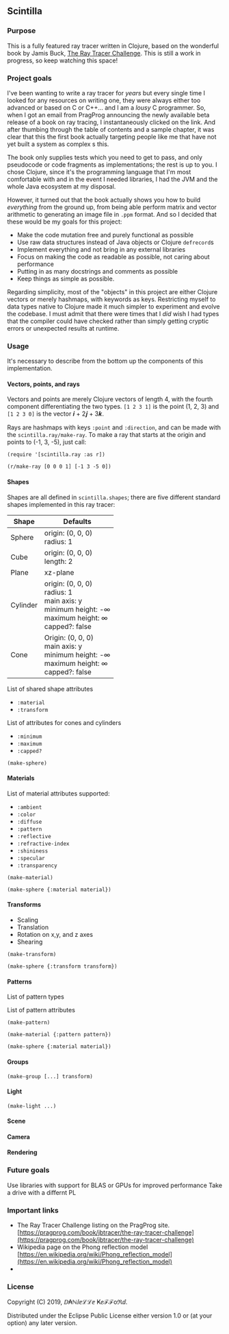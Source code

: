 ## Scintilla

### Purpose

This is a fully featured ray tracer written in Clojure, based on the wonderful book by Jamis Buck, [The Ray Tracer Challenge](https://pragprog.com/book/jbtracer/the-ray-tracer-challenge). This is still a work in progress, so keep watching this space!

### Project goals

I've been wanting to write a ray tracer for _years_ but every single time I looked for any resources on writing one, they were always either too advanced or based on C or C++... and I am a _lousy_ C programmer. So, when I got an email from PragProg announcing the newly available beta release of a book on ray tracing, I instantaneously clicked on the link. And after thumbing through the table of contents and a sample chapter, it was clear that this the first book actually targeting people like me that have not yet built a system as complex s this. 

The book only supplies tests which you need to get to pass, and only pseudocode or code fragments as implementations; the rest is up to you. I chose Clojure, since it's the programming language that I'm most comfortable with and in the event I needed libraries, I had the JVM and the whole Java ecosystem at my disposal.

However, it turned out that the book actually shows you how to build _everything_ from the ground up, from being able perform matrix and vector arithmetic to generating an image file in `.ppm` format. And so I decided that these would be my goals for this project:

* Make the code mutation free and purely functional as possible
* Use raw data structures instead of Java objects or Clojure `defrecord`s
* Implement everything and not bring in any external libraries
* Focus on making the code as readable as possible, not caring about performance
* Putting in as many docstrings and comments as possible
* Keep things as simple as possible.

Regarding simplicity, most of the "objects" in this project are either Clojure vectors or merely hashmaps, with keywords as keys. Restricting myself to data types native to Clojure made it much simpler to experiment and evolve the codebase. I must admit that there were times that I _did_ wish I had types that the compiler could have checked rather than simply getting cryptic errors or unexpected results at runtime.

### Usage

It's necessary to describe from the bottom up the components of this implementation.

#### Vectors, points, and rays

Vectors and points are merely Clojure vectors of length 4, with the fourth component differentiating the two types. `[1 2 3 1]` is the point (1, 2, 3) and `[1 2 3 0]` is the vector 𝒊 + 2𝒋 + 3𝒌.

Rays are hashmaps with keys `:point` and `:direction`, and can be made with the `scintilla.ray/make-ray`. To make a ray that starts at the origin and points to (-1, 3, -5), just call:

```
(require '[scintilla.ray :as r])

(r/make-ray [0 0 0 1] [-1 3 -5 0])
```

#### Shapes

Shapes are all defined in `scintilla.shapes`; there are five different standard shapes implemented in this ray tracer:

| Shape | Defaults |
|---|---|
| Sphere | origin: (0, 0, 0) <br> radius: 1 |
| Cube | origin: (0, 0, 0) <br> length: 2 |
| Plane | xz-plane |
| Cylinder | origin: (0, 0, 0)<br>radius: 1 <br> main axis: y <br> minimum height: -∞ <br> maximum height: ∞ <br> capped?: false |
| Cone | Origin: (0, 0, 0) <br> main axis: y <br> minimum height: -∞ <br> maximum height: ∞ <br> capped?: false|

List of shared shape attributes

* `:material`
* `:transform`

List of attributes for cones and cylinders

* `:minimum`
* `:maximum`
* `:capped?`

```
(make-sphere)
```


#### Materials

List of material attributes supported:

* `:ambient`
* `:color`
* `:diffuse`
* `:pattern`
* `:reflective`
* `:refractive-index`
* `:shininess`
* `:specular`
* `:transparency`

```
(make-material)

(make-sphere {:material material})
```

#### Transforms 

* Scaling
* Translation
* Rotation on x,y, and z axes
* Shearing


```
(make-transform)

(make-sphere {:transform transform})
```

#### Patterns

List of pattern types

List of pattern attributes

```
(make-pattern)

(make-material {:pattern pattern})

(make-sphere {:material material})
```


#### Groups

```
(make-group [...] transform)
```

#### Light

```
(make-light ...)
```

#### Scene

#### Camera

#### Rendering

### Future goals

Use libraries with support for BLAS or GPUs for improved performance
Take a drive with a differnt PL

### Important links

* The Ray Tracer Challenge listing on the PragProg site.  
  [https://pragprog.com/book/jbtracer/the-ray-tracer-challenge](https://pragprog.com/book/jbtracer/the-ray-tracer-challenge)  
* Wikipedia page on the Phong reflection model  
  [https://en.wikipedia.org/wiki/Phong_reflection_model](https://en.wikipedia.org/wiki/Phong_reflection_model)  
* 

### License
Copyright (C) 2019, ⅅ₳ℕⅈⅇℒℒⅇ Ҝⅇℱℱoℜⅆ.

Distributed under the Eclipse Public License either version 1.0 or (at your option) any later version.